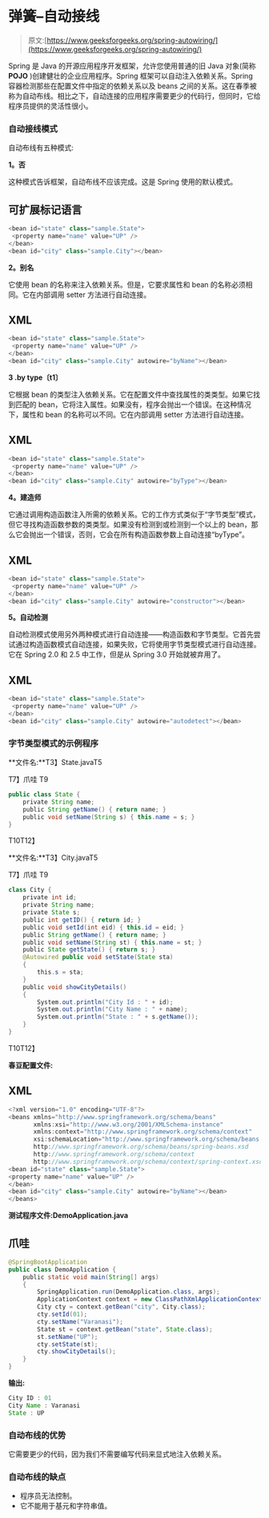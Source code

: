 # 弹簧–自动接线

> 原文:[https://www.geeksforgeeks.org/spring-autowiring/](https://www.geeksforgeeks.org/spring-autowiring/)

Spring 是 Java 的开源应用程序开发框架，允许您使用普通的旧 Java 对象(简称 **POJO** )创建健壮的企业应用程序。Spring 框架可以自动注入依赖关系。Spring 容器检测那些在配置文件中指定的依赖关系以及 beans 之间的关系。这在春季被称为自动布线。相比之下，自动连接的应用程序需要更少的代码行，但同时，它给程序员提供的灵活性很小。

### **自动接线模式**

自动布线有五种模式:

**1。否**

这种模式告诉框架，自动布线不应该完成。这是 Spring 使用的默认模式。

## 可扩展标记语言

```java
<bean id="state" class="sample.State">
 <property name="name" value="UP" />
</bean>
<bean id="city" class="sample.City"></bean>
```

**2。别名**

它使用 bean 的名称来注入依赖关系。但是，它要求属性和 bean 的名称必须相同。它在内部调用 setter 方法进行自动连接。

## XML

```java
<bean id="state" class="sample.State">
 <property name="name" value="UP" />
</bean>
<bean id="city" class="sample.City" autowire="byName"></bean>
```

**3 .by type〔t1〕**

它根据 bean 的类型注入依赖关系。它在配置文件中查找属性的类类型。如果它找到匹配的 bean，它将注入属性。如果没有，程序会抛出一个错误。在这种情况下，属性和 bean 的名称可以不同。它在内部调用 setter 方法进行自动连接。

## XML

```java
<bean id="state" class="sample.State">
 <property name="name" value="UP" />
</bean>
<bean id="city" class="sample.City" autowire="byType"></bean>
```

**4。建造师**

它通过调用构造函数注入所需的依赖关系。它的工作方式类似于“字节类型”模式，但它寻找构造函数参数的类类型。如果没有检测到或检测到一个以上的 bean，那么它会抛出一个错误，否则，它会在所有构造函数参数上自动连接“byType”。

## XML

```java
<bean id="state" class="sample.State">
 <property name="name" value="UP" />
</bean>
<bean id="city" class="sample.City" autowire="constructor"></bean>
```

**5。自动检测**

自动检测模式使用另外两种模式进行自动连接——构造函数和字节类型。它首先尝试通过构造函数模式自动连接，如果失败，它将使用字节类型模式进行自动连接。它在 Spring 2.0 和 2.5 中工作，但是从 Spring 3.0 开始就被弃用了。

## XML

```java
<bean id="state" class="sample.State">
 <property name="name" value="UP" />
</bean>
<bean id="city" class="sample.City" autowire="autodetect"></bean>
```

### **字节类型模式的示例程序**

**文件名:**T3】State.javaT5

T7】爪哇 T9

```java
public class State {
    private String name;
    public String getName() { return name; }
    public void setName(String s) { this.name = s; }
}
```

T10T12】

**文件名:**T3】City.javaT5

T7】爪哇 T9

```java
class City {
    private int id;
    private String name;
    private State s;
    public int getID() { return id; }
    public void setId(int eid) { this.id = eid; }
    public String getName() { return name; }
    public void setName(String st) { this.name = st; }
    public State getState() { return s; }
    @Autowired public void setState(State sta)
    {
        this.s = sta;
    }
    public void showCityDetails()
    {
        System.out.println("City Id : " + id);
        System.out.println("City Name : " + name);
        System.out.println("State : " + s.getName());
    }
}
```

T10T12】

**春豆配置文件:**

## XML

```java
<?xml version="1.0" encoding="UTF-8"?>
<beans xmlns="http://www.springframework.org/schema/beans"
       xmlns:xsi="http://www.w3.org/2001/XMLSchema-instance" 
       xmlns:context="http://www.springframework.org/schema/context"
       xsi:schemaLocation="http://www.springframework.org/schema/beans
       http://www.springframework.org/schema/beans/spring-beans.xsd
       http://www.springframework.org/schema/context
       http://www.springframework.org/schema/context/spring-context.xsd">
<bean id="state" class="sample.State">
<property name="name" value="UP" />
</bean>
<bean id="city" class="sample.City" autowire="byName"></bean>
</beans>
```

**测试程序文件:DemoApplication.java**

## 爪哇

```java
@SpringBootApplication
public class DemoApplication {
    public static void main(String[] args)
    {
        SpringApplication.run(DemoApplication.class, args);
        ApplicationContext context = new ClassPathXmlApplicationContext("applicationContext.xml");
        City cty = context.getBean("city", City.class);
        cty.setId(01);
        cty.setName("Varanasi");
        State st = context.getBean("state", State.class);
        st.setName("UP");
        cty.setState(st);
        cty.showCityDetails();
    }
}
```

**输出:**

```java
City ID : 01
City Name : Varanasi
State : UP
```

### 自动布线的优势

它需要更少的代码，因为我们不需要编写代码来显式地注入依赖关系。

### 自动布线的缺点

*   程序员无法控制。
*   它不能用于基元和字符串值。